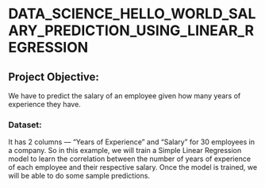 # DATA_SCIENCE_HELLO_WORLD_SALARY_PREDICTION_USING_LINEAR_REGRESSION

## Project Objective:
We have to predict the salary of an employee given how many years of experience they have.

### Dataset:
It has 2 columns — “Years of Experience” and “Salary” for 30 employees in a company. So in this example, we will train a Simple Linear Regression model to learn the correlation between the number of years of experience of each employee and their respective salary. Once the model is trained, we will be able to do some sample predictions.



